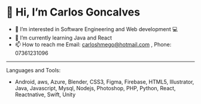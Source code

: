 # 👋 Hi, I’m Carlos Goncalves #
- 👀 I’m interested in Software Engineering and Web development :computer:
- 🌱 I’m currently learning Java and React
- 📫 How to reach me  Email: carloshmego@hotmail.com , Phone: 07361231096
***
Languages and Tools:
- Android, aws, Azure, Blender, CSS3, Figma, Firebase, HTML5, Illustrator, Java, Javascript, Mysql, Nodejs, Photoshop, PHP, Python, React, Reactnative, Swift,  Unity 
